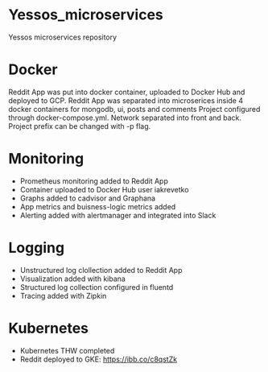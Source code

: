 # Yessos_microservices
Yessos microservices repository

# Docker
Reddit App was put into docker container, uploaded to Docker Hub and deployed to GCP.
Reddit App was separated into microserices inside 4 docker containers for mongodb, ui, posts and comments
Project configured through docker-compose.yml. Network separated into front and back. Project prefix can be changed with -p flag.

# Monitoring
- Prometheus monitoring added to Reddit App
- Container uploaded to Docker Hub user iakrevetko
- Graphs added to cadvisor and Graphana
- App metrics and buisness-logic metrics added
- Alerting added with alertmanager and integrated into Slack

# Logging
- Unstructured log clollection added to Reddit App
- Visualization added with kibana
- Structured log collection configured in fluentd
- Tracing added with Zipkin

# Kubernetes
- Kubernetes THW completed
- Reddit deployed to GKE: https://ibb.co/c8qstZk
